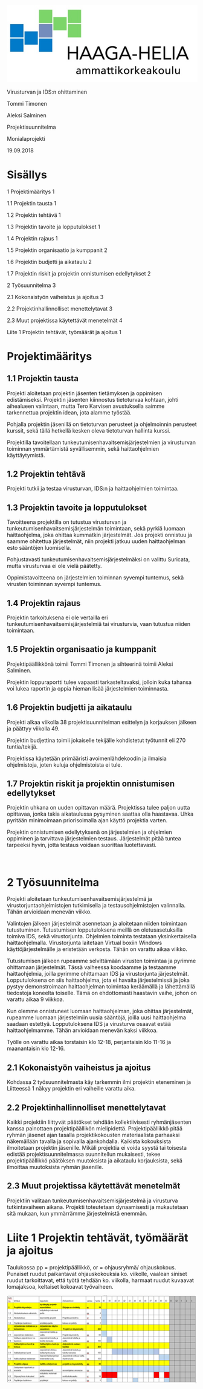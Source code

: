 ![](media/c50a3dd031e55342d68a1896a6911045.jpg)

Virusturvan ja IDS:n ohittaminen  <br/>


Tommi Timonen

Aleksi Salminen  <br/>


Projektisuunnitelma

Monialaprojekti

19.09.2018  <br/>



# Sisällys

1 Projektimääritys 1

1.1 Projektin tausta 1

1.2 Projektin tehtävä 1

1.3 Projektin tavoite ja lopputulokset 1

1.4 Projektin rajaus 1

1.5 Projektin organisaatio ja kumppanit 2

1.6 Projektin budjetti ja aikataulu 2

1.7 Projektin riskit ja projektin onnistumisen edellytykset 2

2 Työsuunnitelma 3

2.1 Kokonaistyön vaiheistus ja ajoitus 3

2.2 Projektinhallinnolliset menettelytavat 3

2.3 Muut projektissa käytettävät menetelmät 4

Liite 1 Projektin tehtävät, työmäärät ja ajoitus 1

Projektimääritys
================

1.1 Projektin tausta
--------------------

Projekti aloitetaan projektin jäsenten tietämyksen ja oppimisen edistämiseksi.
Projektin jäsenten kiinnostus tietoturvaa kohtaan, johti aihealueen valintaan,
mutta Tero Karvisen avustuksella saimme tarkennettua projektin idean, jota
alamme työstää.

Pohjalla projektin jäsenillä on tietoturvan perusteet ja ohjelmoinnin perusteet
kurssit, sekä tällä hetkellä kesken oleva tietoturvan hallinta kurssi.

Projektilla tavoitellaan tunkeutumisenhavaitsemisjärjestelmien ja virusturvan
toiminnan ymmärtämistä syvällisemmin, sekä haittaohjelmien käyttäytymistä.

1.2 Projektin tehtävä
---------------------

Projekti tutkii ja testaa virusturvan, IDS:n ja haittaohjelmien toimintaa.

1.3 Projektin tavoite ja lopputulokset
--------------------------------------

Tavoitteena projektilla on tutustua virusturvan ja
tunkeutumisenhavaitsemisjärjestelmän toimintaan, sekä pyrkiä luomaan
haittaohjelma, joka ohittaa kummatkin järjestelmät. Jos projekti onnistuu ja
saamme ohitettua järjestelmät, niin projekti jatkuu uuden haittaohjelman esto
sääntöjen luomisella.

Pohjustavasti tunkeutumisenhavaitsemisjärjestelmäksi on valittu Suricata, mutta
virusturvaa ei ole vielä päätetty.

Oppimistavoitteena on järjestelmien toiminnan syvempi tuntemus, sekä virusten
toiminnan syvempi tuntemus.

1.4 Projektin rajaus
--------------------

Projektin tarkoituksena ei ole vertailla eri
tunkeutumisenhavaitsemisjärjestelmiä tai virusturvia, vaan tutustua niiden
toimintaan.

1.5 Projektin organisaatio ja kumppanit
---------------------------------------

Projektipäällikkönä toimii Tommi Timonen ja sihteerinä toimii Aleksi Salminen.

Projektin loppuraportti tulee vapaasti tarkasteltavaksi, jolloin kuka tahansa
voi lukea raportin ja oppia hieman lisää järjestelmien toiminnasta.

1.6 Projektin budjetti ja aikataulu
-----------------------------------

Projekti alkaa viikolla 38 projektisuunnitelman esittelyn ja korjauksen jälkeen
ja päättyy viikolla 49.

Projektin budjettina toimii jokaiselle tekijälle kohdistetut työtunnit eli 270
tuntia/tekijä.

Projektissa käytetään primääristi avoimenlähdekoodin ja ilmaisia ohjelmistoja,
joten kuluja ohjelmistoista ei tule.

1.7 Projektin riskit ja projektin onnistumisen edellytykset
-----------------------------------------------------------

Projektin uhkana on uuden opittavan määrä. Projektissa tulee paljon uutta
opittavaa, jonka takia aikataulussa pysyminen saattaa olla haastavaa. Uhka
pyritään minimoimaan priorisoimalla ajan käyttö projektia varten.

Projektin onnistumisen edellytyksenä on järjestelmien ja ohjelmien oppiminen ja
tarvittava järjestelmien testaus. Järjestelmät pitää tuntea tarpeeksi hyvin,
jotta testaus voidaan suorittaa luotettavasti.

<br>2 Työsuunnitelma
====================

Projekti aloitetaan tunkeutumisenhavaitsemisjärjestelmä ja
virustorjuntaohjelmistojen tutkimisella ja testausohjelmistojen valinnalla.
Tähän arvioidaan menevän viikko.

Valintojen jälkeen järjestelmät asennetaan ja aloitetaan niiden toimintaan
tutustuminen. Tutustumisen lopputuloksena meillä on oletusasetuksilla toimiva
IDS, sekä virustorjunta. Ohjelmien toiminta testataan yksinkertaisella
haittaohjelmalla. Virustorjunta laitetaan Virtual boxiin Windows
käyttöjärjestelmälle ja eristetään verkosta. Tähän on varattu aikaa viikko.

Tutustumisen jälkeen rupeamme selvittämään virusten toimintaa ja pyrimme
ohittamaan järjestelmät. Tässä vaiheessa koodaamme ja testaamme haittaohjelmia,
joilla pyrimme ohittamaan IDS ja virustorjunta järjestelmät. Lopputuloksena on
siis haittaohjelma, jota ei havaita järjestelmissä ja joka pystyy demonstroimaan
haittaohjelman toimintaa keräämällä ja lähettämällä tiedostoja koneelta
toiselle. Tämä on ehdottomasti haastavin vaihe, johon on varattu aikaa 9
viikkoa.

Kun olemme onnistuneet luomaan haittaohjelman, joka ohittaa järjestelmät,
rupeamme luomaan järjestelmiin uusia sääntöjä, joilla uusi haittaohjelma saadaan
estettyä. Lopputuloksena IDS ja virusturva osaavat estää haittaohjelmamme. Tähän
arvioidaan menevän kaksi viikkoa.

Työlle on varattu aikaa torstaisin klo 12-18, perjantaisin klo 11-16 ja
maanantaisin klo 12-16.

2.1 Kokonaistyön vaiheistus ja ajoitus
--------------------------------------

Kohdassa 2 työsuunnitelmasta käy tarkemmin ilmi projektin eteneminen ja
Liitteessä 1 näkyy projektin eri vaiheille varattu aika.

2.2 Projektinhallinnolliset menettelytavat
------------------------------------------

Kaikki projektiin liittyvät päätökset tehdään kollektiivisesti ryhmänjäsenten
kanssa painottaen projektipäällikön mielipidettä. Projektipäällikkö pitää ryhmän
jäsenet ajan tasalla projektikokousten materiaalista parhaaksi näkemällään
tavalla ja sopivalla ajankohdalla. Kaikista kokouksista ilmoitetaan projektin
jäsenille. Mikäli projektia ei voida syystä tai toisesta edistää
projektisuunnitelmassa suunnitellun mukaisesti, tekee projektipäällikkö
päätöksen muutoksista ja aikataulu korjauksista, sekä ilmoittaa muutoksista
ryhmän jäsenille.

2.3 Muut projektissa käytettävät menetelmät
-------------------------------------------

Projektiin valitaan tunkeutumisenhavaitsemisjärjestelmä ja virusturva
tutkintavaiheen aikana. Projekti toteutetaan dynaamisesti ja mukautetaan sitä
mukaan, kun ymmärrämme järjestelmistä enemmän.

Liite 1 Projektin tehtävät, työmäärät ja ajoitus
================================================

Taulukossa pp = projektipäällikkö, or = ohjausryhmä/ ohjauskokous. Punaiset
ruudut paikantavat ohjauskokouksia ko. viikolle, vaalean siniset ruudut
tarkoittavat, että työtä tehdään ko. viikolla, harmaat ruudut kuvaavat
lomajaksoa, keltaiset kokoavat työvaiheen.

![](media/23b552a2f685c2256cb7c588b6624ad5.png)
